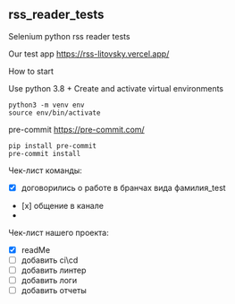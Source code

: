 ## rss_reader_tests
Selenium python rss reader tests

Our test app https://rss-litovsky.vercel.app/

How to start

Use python 3.8 + Create and activate virtual environments

```angular2html
python3 -m venv env
source env/bin/activate
```
pre-commit https://pre-commit.com/
```angular2html
pip install pre-commit
pre-commit install
```
Чек-лист команды:
+ [x] договорились о работе в бранчах вида фамилия_test
+ [х] общение в канале
+ 



Чек-лист нашего проекта:
+ [x] readMe
+ [ ] добавить ci\cd
+ [ ] добавить линтер
+ [ ] добавить логи
+ [ ] добавить отчеты
